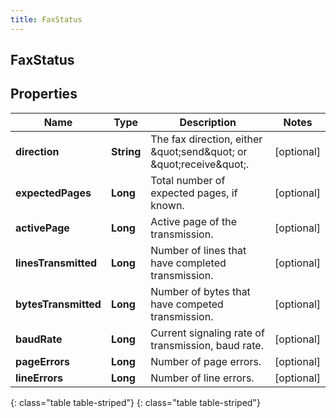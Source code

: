 ```yaml
---
title: FaxStatus
---
```

## FaxStatus


## Properties

| Name | Type | Description | Notes |
| ------------ | ------------- | ------------- | ------------- |
| **direction** | **String** | The fax direction, either \&quot;send\&quot; or \&quot;receive\&quot;. |  [optional] |
| **expectedPages** | **Long** | Total number of expected pages, if known. |  [optional] |
| **activePage** | **Long** | Active page of the transmission. |  [optional] |
| **linesTransmitted** | **Long** | Number of lines that have completed transmission. |  [optional] |
| **bytesTransmitted** | **Long** | Number of bytes that have competed transmission. |  [optional] |
| **baudRate** | **Long** | Current signaling rate of transmission, baud rate. |  [optional] |
| **pageErrors** | **Long** | Number of page errors. |  [optional] |
| **lineErrors** | **Long** | Number of line errors. |  [optional] |
{: class="table table-striped"}
{: class="table table-striped"}


